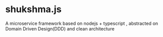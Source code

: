 # shukshma.js
A microservice framework based on nodejs + typescript , abstracted on Domain Driven Design(DDD) and clean architecture
